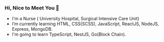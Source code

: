 ### Hi, Nice to Meet You 💖
 * I'm a Nurse ( University Hospital, Surgical Intensive Care Unit)
 * I’m currently learning HTML, CSS(SCSS), JavaScript, ReactJS, NodeJS, Express, MongoDB.
 * I'm going to learn TypeScript, NestJS, Go(Block Chain).
<!--
**Bless34/Bless34** is a ✨ _special_ ✨ repository because its `README.md` (this file) appears on your GitHub profile.

Here are some ideas to get you started:

- 🔭 I’m currently working on ...
- 🌱 I’m currently learning ...
- 👯 I’m looking to collaborate on ...
- 🤔 I’m looking for help with ...
- 💬 Ask me about ...
- 📫 How to reach me: ...
- 😄 Pronouns: ...
- ⚡ Fun fact: ...
-->
